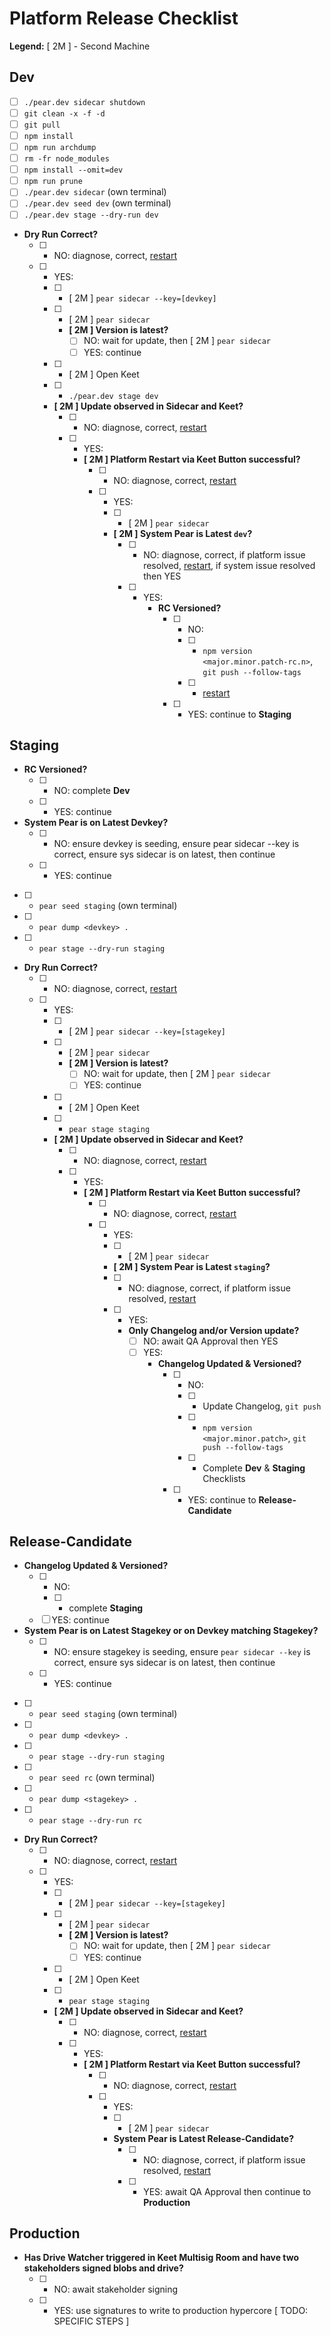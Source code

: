 # Platform Release Checklist

**Legend:** [ 2M ] - Second Machine

## Dev

- [ ] `./pear.dev sidecar shutdown`
- [ ] `git clean -x -f -d`
- [ ] `git pull`
- [ ] `npm install`
- [ ] `npm run archdump`
- [ ] `rm -fr node_modules`
- [ ] `npm install --omit=dev`
- [ ] `npm run prune`
- [ ] `./pear.dev sidecar` (own terminal)
- [ ] `./pear.dev seed dev` (own terminal)
- [ ] `./pear.dev stage --dry-run dev`
- **Dry Run Correct?**
  - [ ] - NO: diagnose, correct, [restart](./CHECKLIST.md)
  - [ ] - YES: 
    - [ ] - [ 2M ] `pear sidecar --key=[devkey]`
    - [ ] - [ 2M ] `pear sidecar`
      - **[ 2M ] Version is latest?**
        - [ ] NO: wait for update, then [ 2M ] `pear sidecar`
        - [ ] YES: continue
    - [ ] -  [ 2M ] Open Keet
    - [ ] - `./pear.dev stage dev`
    - **[ 2M ] Update observed in Sidecar and Keet?**
      - [ ] - NO: diagnose, correct, [restart](./CHECKLIST.md)
      - [ ] - YES: 
        - **[ 2M ] Platform Restart via Keet Button successful?**
          - [ ] - NO: diagnose, correct, [restart](./CHECKLIST.md)
          - [ ] - YES:
            - [ ] - [ 2M ] `pear sidecar`
            - **[ 2M ] System Pear is Latest `dev`?**
              - [ ] - NO: diagnose, correct, if platform issue resolved, [restart](./CHECKLIST.md), if system issue resolved then YES
              - [ ] - YES:
                  - **RC Versioned?**
                    - [ ] - NO:
                      - [ ] - `npm version <major.minor.patch-rc.n>`, `git push --follow-tags`
                      - [ ] - [restart](./CHECKLIST.md)
                    - [ ] - YES: continue to **Staging**
 

## Staging

- **RC Versioned?**
  - [ ] - NO: complete **Dev**
  - [ ] - YES: continue
- **System Pear is on Latest Devkey?**
  - [ ] - NO: ensure devkey is seeding, ensure pear sidecar --key is correct, ensure sys sidecar is on latest, then continue
  - [ ] - YES: continue
- [ ] - `pear seed staging` (own terminal)
- [ ] - `pear dump <devkey> .`
- [ ] - `pear stage --dry-run staging`
- **Dry Run Correct?**
  - [ ] - NO: diagnose, correct, [restart](./CHECKLIST.md)
  - [ ] - YES: 
    - [ ] - [ 2M ] `pear sidecar --key=[stagekey]`
    - [ ] - [ 2M ] `pear sidecar`
      - **[ 2M ] Version is latest?**
        - [ ] NO: wait for update, then [ 2M ] `pear sidecar`
        - [ ] YES: continue
    - [ ] -  [ 2M ] Open Keet
    - [ ] - `pear stage staging`
    - **[ 2M ] Update observed in Sidecar and Keet?**
      - [ ] - NO: diagnose, correct, [restart](./CHECKLIST.md)
      - [ ] - YES: 
        - **[ 2M ] Platform Restart via Keet Button successful?**
          - [ ] - NO: diagnose, correct, [restart](./CHECKLIST.md)
          - [ ] - YES:
            - [ ] - [ 2M ] `pear sidecar`
             - **[ 2M ] System Pear is Latest `staging`?**
              - [ ] - NO: diagnose, correct, if platform issue resolved, [restart](./CHECKLIST.md)
              - [ ] - YES: 
                - **Only Changelog and/or Version update?** 
                  - [ ] NO: await QA Approval then YES
                  - [ ] YES:
                    - **Changelog Updated & Versioned?**
                      - [ ] - NO:
                        - [ ] - Update Changelog, `git push`
                        - [ ] - `npm version <major.minor.patch>`, `git push --follow-tags`
                        - [ ] - Complete **Dev** & **Staging** Checklists
                      - [ ] - YES: continue to **Release-Candidate**


## Release-Candidate

- **Changelog Updated & Versioned?**
  - [ ] - NO:
    - [ ] - complete **Staging**
  - [ ] YES: continue
- **System Pear is on Latest Stagekey or on Devkey matching Stagekey?**
  - [ ] - NO: ensure stagekey is seeding, ensure `pear sidecar --key` is correct, ensure sys sidecar is on latest, then continue
  - [ ] - YES: continue
- [ ] - `pear seed staging` (own terminal)
- [ ] - `pear dump <devkey> .`
- [ ] - `pear stage --dry-run staging`
- [ ] - `pear seed rc` (own terminal)
- [ ] - `pear dump <stagekey> .`
- [ ] - `pear stage --dry-run rc`
- **Dry Run Correct?**
  - [ ] - NO: diagnose, correct, [restart](./CHECKLIST.md)
  - [ ] - YES: 
    - [ ] - [ 2M ] `pear sidecar --key=[stagekey]`
    - [ ] - [ 2M ] `pear sidecar`
      - **[ 2M ] Version is latest?**
        - [ ] NO: wait for update, then [ 2M ] `pear sidecar`
        - [ ] YES: continue
    - [ ] - [ 2M ] Open Keet
    - [ ] - `pear stage staging`
    - **[ 2M ] Update observed in Sidecar and Keet?**
      - [ ] - NO: diagnose, correct, [restart](./CHECKLIST.md)
      - [ ] - YES: 
        - **[ 2M ] Platform Restart via Keet Button successful?**
          - [ ] - NO: diagnose, correct, [restart](./CHECKLIST.md)
          - [ ] - YES:
            - [ ] - [ 2M ] `pear sidecar`
            - **System Pear is Latest Release-Candidate?**
              - [ ] - NO: diagnose, correct, if platform issue resolved, [restart](./CHECKLIST.md)
              - [ ] - YES: await QA Approval then continue to **Production**

## Production

- **Has Drive Watcher triggered in Keet Multisig Room and have two stakeholders signed blobs and drive?**
  - [ ] - NO: await stakeholder signing
  - [ ] - YES: use signatures to write to production hypercore [ TODO: SPECIFIC STEPS ]